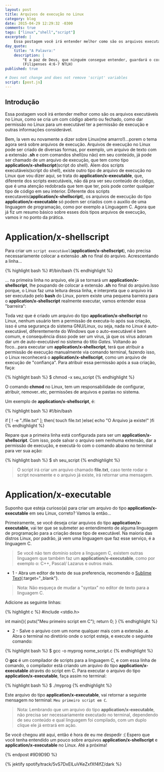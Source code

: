 ```yaml
---
layout: post
title: Arquivos de execução no Linux
category: blog
date: 2015-04-29 12:29:32 -0300
comments: true
tags: ["linux","shell","script"]
excerpted: |
    Essa postagem você irá entender melhor como são os arquivos executáveis no Linux, como se cria um com código aberto ou fechado, como dar permissão no Linux para um executável ter a permissão de execução e outras informações considerável.
day_quote:
    title: "A Palavra:"
    description: |
        "E a paz de Deus, que ninguém consegue entender, guardará o coração e a mente de vocês, pois vocês estão unidos com Cristo Jesus." <br>
        (Filipenses 4:6-7 NTLH)
published: true

# Does not change and does not remove 'script' variables
script: [post.js]
---
```



## Introdução

Essa postagem você irá entender melhor como são os arquivos executáveis no Linux, como se cria um com código aberto ou fechado, como dar permissão no Linux para um executável ter a permissão de execução e outras informações considerável.

Bem, la vem eu novamente a dizer sobre Linux(me amarro!)...porem o tema agora será sobre arquivos de execução.
Arquivos de execução no Linux pode ser criado de diversas formas, por exemplo, um arquivo de texto com a extensão **.sh** e com comandos shell(ou não) em seu conteúdo, já pode ser chamado de um arquivo de execução, que tem como tipo **application/x-shellscript**(script do shell).
Alem dos scripts executáveis(script do shell), existe outro tipo de arquivo de execução no Linux que vou dizer aqui, se trata do **application/x-executable**, que, diferente dos scripts executáveis, não dá pra ver seu conteúdo de código, que é uma atenção redobrada que tem que ter, pois pode conter qualquer tipo de código em seu interior.
Diferente dos scripts executaveis(**application/x-shellscript**), os arquivos de execução do tipo **application/x-executable** só podem ser criados com o auxilio de uma linguagem de programação, como por exemplo a Linguagem C.
Agora que já fiz um resumo básico sobre esses dois tipos arquivos de execução, vamos ir no ponto da prática.

# Application/x-shellscript

Para criar um `script executável`(**application/x-shellscript**), não precisa necessariamente colocar a extensão **.sh** no final do arquivo.
Acrescentando a linha...

{% highlight bash  %}
#!/bin/bash
{% endhighlight %}

... na primeira linha no arquivo, ele já se tornará um **application/x-shellscript**, lhe poupando de colocar a extensão **.sh** no final do arquivo.Isso porque, o Linux faz uma leitura dessa linha, e interpreta que o arquivo irá ser executado pelo **bash** do Linux, porem existe uma pequena barreira para o **application/x-shellscript** realmente executar, vamos entender essa "barreira":

Toda vez que é criado um arquivo do tipo **application/x-shellscript** no Linux, nenhum usuário tem a permissão de executa-lo após sua criação, isso é uma segurança do sistema GNU/Linux, ou seja, nada no Linux é auto-executável, diferentemente do Windows que o auto-executável é bem comum, e consequência disso pode ser um vírus, já que os vírus adoram dar um de auto-executável no sistema do titio *Gates*.
Voltando ao foco...para executar um **application/x-shellscript**, terá que atribuir a permissão de execução manualmente via comando terminal, fazendo isso, o Linux reconhecerá o **application/x-shellscript**, como um arquivo de execução de "confiança". Para atribuir essa permissão após a sua criação, faça:

{% highlight bash  %}
$ chmod -x seu_script
{% endhighlight %}

O comando **chmod** no Linux, tem um responsabilidade de configurar, atribuir, remover..etc, permissões de arquivos e pastas no sistema.

Um exemplo de **application/x-shellscript**, é:

{% highlight bash  %}
#!/bin/bash

if [ ! -e "./file.txt" ]; then(
    touch file.txt
)else(
    echo "O Arquivo ja existe!"
)fi
{% endhighlight %}

Repare que a primeira linha está configurada para ser um **application/x-shellscript**. Com isso, pode salvar o arquivo sem nenhuma extensão, dar a permissão de execução, e executá-lo com o comando abaixo no terminal para ver sua ação:

{% highlight bash  %}
$ sh seu_script
{% endhighlight %}

> O script irá criar um arquivo chamado **file.txt**, caso tente rodar o script novamente e o arquivo já existe, irá retornar uma mensagem.

# Application/x-executable

Suponho que esteja curioso(a) para criar um arquivo do tipo **application/x-executable** em seu Linux, correto? Vamos la então...

Primeiramente, se você deseja criar arquivos do tipo **application/x-executable**, vai ter que se submeter ao entendimento de alguma linguagem de programação para a criação desse tipo de executável. Na maioria das distros Linux, por padrão, já vem uma linguagem que faz esse serviço, é a linguagem C.

> Se você não tem domínio sobre a linguagem C, existem outras linguagem que
> também faz um **application/x-executable**, como por exemplo o: C++, Pascal/
> Lazarus e outros mais.

* 1 - Abra um editor de texto de sua preferencia, recomendo o [Sublime Text](http://www.sublimetext.com/){:target="_blank"}.

> Nota: Não esqueça de mudar a "syntax" no editor de texto para a linguagem C.

Adicione as seguinte linhas:

{% highlight c  %}
#include <stdio.h>

int main(){
    puts("Meu primeiro script em C");
    return 0;
}
{% endhighlight %}

* 2 - Salve o arquivo com um nome qualquer mais com a extensão **.c**. Abra o terminal no diretório onde o script esteja, e execute o seguinte comando:

{% highlight bash  %}
$ gcc -o myprog nome_script.c
{% endhighlight %}

O **gcc** é um compilador de scripts para a linguagem C, e com essa linha de comando, o compilador está criando um arquivo do tipo **application/x-executable** através do script em C.
Para executar o arquivo do tipo **application/x-executable**, faça assim no terminal:

{% highlight bash  %}
$ ./myprog
{% endhighlight %}

Este arquivo do tipo **application/x-executable**, vai retornar a seguinte mensagem no terminal: `Meu primeiro script em C`.

> Nota: Lembrando que um arquivo do tipo **application/x-executable**, não precisa ser necessariamente executado no terminal, dependendo de seu conteúdo e qual linguagem foi compilado, com um duplo clique ele já entrará em ação.


Se você chegou até aqui, então é hora de eu me despedir :(
Espero que você tenha entendido um pouco sobre arquivos **application/x-shellscript** e **application/x-executable** no Linux.
Até a próxima!

{% endpost #9D9D9D %}

{% jektify spotify/track/5vS7DxElLuVKeZxfXf4lfZ/dark %}

